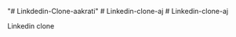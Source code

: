 "# Linkdedin-Clone-aakrati" 
#   L i n k e d i n - c l o n e - a j 
 
 #   L i n k e d i n - c l o n e - a j 

Linkedin clone
 
 
